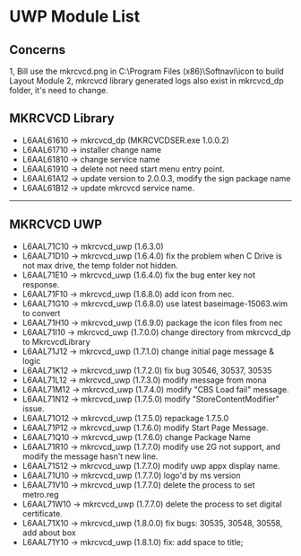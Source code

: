 # UWP Module List

## Concerns
1, Bill use the mkrcvcd.png in C:\Program Files (x86)\Softnavi\icon to build Layout Module
2, mkrcvcd library generated logs also exist in mkrcvcd_dp folder, it's need to change.

## MKRCVCD Library
- L6AAL61610 -> mkrcvcd_dp (MKRCVCDSER.exe 1.0.0.2)
- L6AAL61710 -> installer change name
- L6AAL61810 -> change service name
- L6AAL61910 -> delete not need start menu entry point. 
- L6AAL61A12 -> update version to 2.0.0.3, modify the sign package name
- L6AAL61B12 -> update mkrcvcd service name.
--------------------------------------------------------
## MKRCVCD UWP
- L6AAL71C10 -> mkrcvcd_uwp (1.6.3.0)
- L6AAL71D10 -> mkrcvcd_uwp (1.6.4.0)  fix the problem when C Drive is not max drive, the temp folder not hidden.
- L6AAL71E10 -> mkrcvcd_uwp (1.6.4.0) fix the bug enter key not response.
- L6AAL71F10 -> mkrcvcd_uwp (1.6.8.0) add icon from nec.
- L6AAL71G10 -> mkrcvcd_uwp (1.6.8.0) use latest baseimage-15063.wim to convert
- L6AAL71H10 -> mkrcvcd_uwp (1.6.9.0) package the icon files from nec
- L6AAL71I10 -> mkrcvcd_uwp (1.7.0.0) change directory from mkrcvcd_dp to MkrcvcdLibrary
- L6AAL71J12 -> mkrcvcd_uwp (1.7.1.0) change initial page message & logic
- L6AAL71K12 -> mkrcvcd_uwp (1.7.2.0) fix bug 30546, 30537, 30535
- L6AAL71L12 -> mkrcvcd_uwp (1.7.3.0) modify message from mona
- L6AAL71M12 -> mkrcvcd_uwp (1.7.4.0) modify "CBS Load fail" message.
- L6AAL71N12 -> mkrcvcd_uwp (1.7.5.0) modify "StoreContentModifier" issue.
- L6AAL71O12 -> mkrcvcd_uwp (1.7.5.0) repackage 1.7.5.0
- L6AAL71P12 -> mkrcvcd_uwp (1.7.6.0) modify Start Page Message.
- L6AAL71Q10 -> mkrcvcd_uwp (1.7.6.0) change Package Name
- L6AAL71R10 -> mkrcvcd_uwp (1.7.7.0) modify use 2G not support, and modify the message hasn't new line.
- L6AAL71S12 -> mkrcvcd_uwp (1.7.7.0) modify uwp appx display name.
- L6AAL71U10 -> mkrcvcd_uwp (1.7.7.0) logo'd by ms version
- L6AAL71V10 -> mkrcvcd_uwp (1.7.7.0) delete the process to set metro.reg
- L6AAL71W10 -> mkrcvcd_uwp (1.7.7.0) delete the process to set digital certificate.
- L6AAL71X10 -> mkrcvcd_uwp (1.8.0.0) fix bugs: 30535, 30548, 30558, add about box 
- L6AAL71Y10 -> mkrcvcd_uwp (1.8.1.0) fix: add space to title; 

